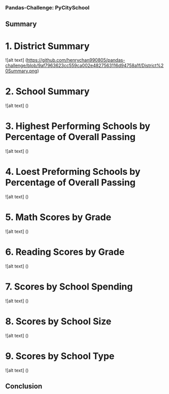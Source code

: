 ### Pandas-Challenge: PyCitySchool
## Summary
# 1. District Summary
![alt text] (https://github.com/henrychan990805/pandas-challenge/blob/9af7963623cc559ca002e4827563116d94758a1f/District%20Summary.png)
# 2. School Summary
![alt text] ()
# 3. Highest Performing Schools by Percentage of Overall Passing
![alt text] ()
# 4. Loest Preforming Schools by Percentage of Overall Passing
![alt text] ()
# 5. Math Scores by Grade
![alt text] ()
# 6. Reading Scores by Grade
![alt text] ()
# 7. Scores by School Spending
![alt text] ()
# 8. Scores by School Size
![alt text] ()
# 9. Scores by School Type
![alt text] ()
## Conclusion
